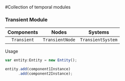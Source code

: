 #Collection of temporal modules

### Transient Module
| Components  | Nodes  | Systems |
| :------------: |:---------------:| :-----:|
| `Transient`     | `TransientNode` | `TransientSystem` |

Usage
```javascript
var entity:Entity = new Entity();

entity.add(component1Instance)
      .add(component2Instance);
```
